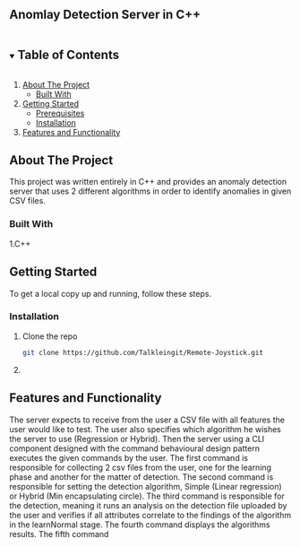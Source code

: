 
<!-- Title -->
## Anomlay Detection Server in C++



<!-- TABLE OF CONTENTS -->
<details open="open">
  <summary><h2 style="display: inline-block">Table of Contents</h2></summary>
  <ol>
    <li>
      <a href="#about-the-project">About The Project</a>
      <ul>
        <li><a href="#built-with">Built With</a></li>
      </ul>
    </li>
    <li>
      <a href="#getting-started">Getting Started</a>
      <ul>
        <li><a href="#prerequisites">Prerequisites</a></li>
        <li><a href="#installation">Installation</a></li>
      </ul>
    </li>
    <li><a href="#Features-and-Functionality">Features and Functionality</a></li>
  
  </ol>
</details>



<!-- ABOUT THE PROJECT -->
## About The Project
This project was written entirely in C++ and provides an anomaly detection server that uses 2 different algorithms in order to identify anomalies in given CSV files.





### Built With
1.C++





<!-- GETTING STARTED -->
## Getting Started

To get a local copy up and running, follow these steps.


### Installation

1. Clone the repo
   ```sh
   git clone https://github.com/Talkleingit/Remote-Joystick.git
   ```
2. 
   

<!-- Features-and-Functionality -->
## Features and Functionality
 The server expects to receive from the user a CSV file with all features the user would like to test. The user also specifies which algorithm he wishes the server to use
 (Regression or Hybrid). Then the server using a CLI component designed with the command behavioural design pattern executes the given commands by the user. The first command
 is responsible for collecting 2 csv files from the user, one for the learning phase and another for the matter of detection. The second command is responsible for setting the 
 detection algorithm, Simple (Linear regression) or Hybrid (Min encapsulating circle). The third command is responsible for the detection, meaning it runs an analysis on the 
 detection file uploaded by the user and verifies if all attributes correlate to the findings of the algorithm in the learnNormal stage. The fourth command displays 
 the algorithms results. The fifth command 



<!-- MARKDOWN LINKS & IMAGES -->
<!-- https://www.markdownguide.org/basic-syntax/#reference-style-links -->
[contributors-shield]: https://img.shields.io/github/contributors/github_username/repo.svg?style=for-the-badge
[contributors-url]: https://github.com/github_username/repo/graphs/contributors
[forks-shield]: https://img.shields.io/github/forks/github_username/repo.svg?style=for-the-badge
[forks-url]: https://github.com/github_username/repo/network/members
[stars-shield]: https://img.shields.io/github/stars/github_username/repo.svg?style=for-the-badge
[stars-url]: https://github.com/github_username/repo/stargazers
[issues-shield]: https://img.shields.io/github/issues/github_username/repo.svg?style=for-the-badge
[issues-url]: https://github.com/github_username/repo/issues
[license-shield]: https://img.shields.io/github/license/github_username/repo.svg?style=for-the-badge
[license-url]: https://github.com/github_username/repo/blob/master/LICENSE.txt
[linkedin-shield]: https://img.shields.io/badge/-LinkedIn-black.svg?style=for-the-badge&logo=linkedin&colorB=555
[linkedin-url]: https://linkedin.com/in/github_username
